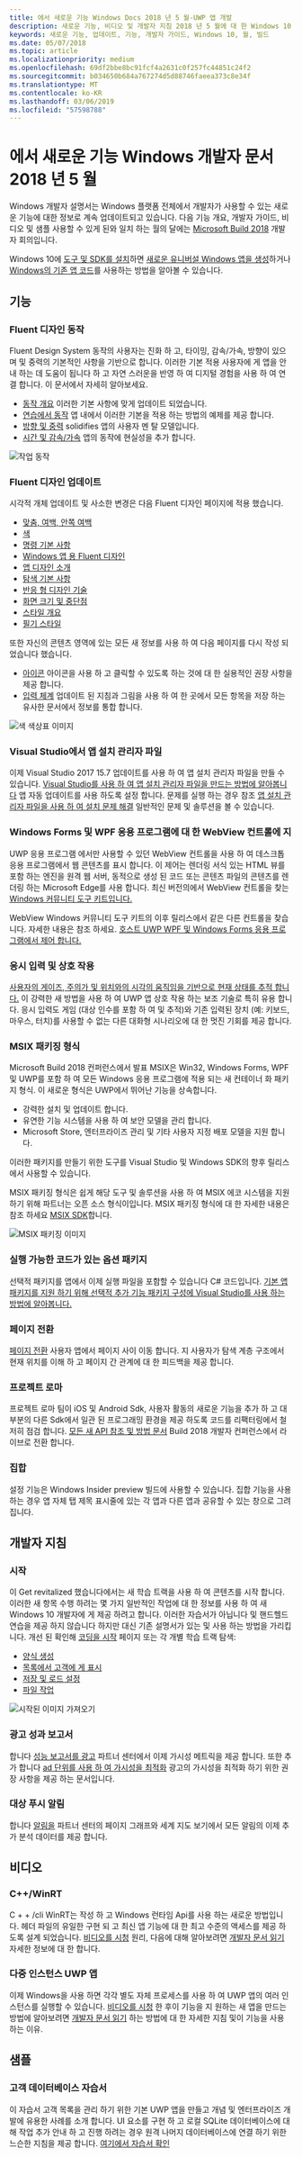 ```yaml
---
title: 에서 새로운 기능 Windows Docs 2018 년 5 월-UWP 앱 개발
description: 새로운 기능, 비디오 및 개발자 지침 2018 년 5 월에 대 한 Windows 10 개발자 설명서 및 Microsoft Build 컨퍼런스 추가한 합니다.
keywords: 새로운 기능, 업데이트, 기능, 개발자 가이드, Windows 10, 월, 빌드
ms.date: 05/07/2018
ms.topic: article
ms.localizationpriority: medium
ms.openlocfilehash: 69df2bbe8bc91fcf4a2631c0f257fc44851c24f2
ms.sourcegitcommit: b034650b684a767274d5d88746faeea373c8e34f
ms.translationtype: MT
ms.contentlocale: ko-KR
ms.lasthandoff: 03/06/2019
ms.locfileid: "57598788"
---
```

# <a name="whats-new-in-the-windows-developer-docs-in-may-2018"></a>에서 새로운 기능 Windows 개발자 문서 2018 년 5 월

Windows 개발자 설명서는 Windows 플랫폼 전체에서 개발자가 사용할 수 있는 새로운 기능에 대한 정보로 계속 업데이트되고 있습니다. 다음 기능 개요, 개발자 가이드, 비디오 및 샘플 사용할 수 있게 된와 일치 하는 월의 달에는 [Microsoft Build 2018](https://www.microsoft.com/build) 개발자 회의입니다.

Windows 10에 [도구 및 SDK를 설치](https://go.microsoft.com/fwlink/?LinkId=821431)하면 [새로운 유니버설 Windows 앱을 생성](../get-started/create-uwp-apps.md)하거나 [Windows의 기존 앱 코드](../porting/index.md)를 사용하는 방법을 알아볼 수 있습니다.

## <a name="features"></a>기능

### <a name="motion-in-fluent-design"></a>Fluent 디자인 동작

Fluent Design System 동작의 사용자는 진화 하 고, 타이밍, 감속/가속, 방향이 있으며 및 중력의 기본적인 사항을 기반으로 합니다. 이러한 기본 적용 사용자에 게 앱을 안내 하는 데 도움이 됩니다 하 고 자연 스러운을 반영 하 여 디지털 경험을 사용 하 여 연결 합니다. 이 문서에서 자세히 알아보세요.

* [동작 개요](../design/motion/index.md) 이러한 기본 사항에 맞게 업데이트 되었습니다.
* [연습에서 동작](../design/motion/motion-in-practice.md) 앱 내에서 이러한 기본을 적용 하는 방법의 예제를 제공 합니다.
* [방향 및 중력](../design/motion/directionality-and-gravity.md) solidifies 앱의 사용자 멘 탈 모델입니다.
* [시간 및 감속/가속](../design/motion/timing-and-easing.md) 앱의 동작에 현실성을 추가 합니다.

![작업 동작](../design/motion/images/contextual.gif)

### <a name="fluent-design-updates"></a>Fluent 디자인 업데이트

시각적 개체 업데이트 및 사소한 변경은 다음 Fluent 디자인 페이지에 적용 했습니다.

* [맞춤, 여백, 안쪽 여백](../design/layout/alignment-margin-padding.md)
* [색](../design/style/color.md)
* [명령 기본 사항](../design/basics/commanding-basics.md)
* [Windows 앱 용 Fluent 디자인](../design/fluent-design-system/index.md)
* [앱 디자인 소개](../design/basics/design-and-ui-intro.md)
* [탐색 기본 사항](../design/basics/navigation-basics.md)
* [반응 형 디자인 기술](../design/layout/responsive-design.md)
* [화면 크기 및 중단점](../design/layout/screen-sizes-and-breakpoints-for-responsive-design.md)
* [스타일 개요](../design/style/index.md)
* [필기 스타일](../design/style/writing-style.md)

또한 자신의 콘텐츠 영역에 있는 모든 새 정보를 사용 하 여 다음 페이지를 다시 작성 되었습니다 했습니다.

* [아이콘](../design/style/icons.md) 아이콘을 사용 하 고 클릭할 수 있도록 하는 것에 대 한 실용적인 권장 사항을 제공 합니다.
* [입력 체계](../design/style/typography.md) 업데이트 된 지침과 그림을 사용 하 여 한 곳에서 모든 항목을 저장 하는 유사한 문서에서 정보를 통합 합니다.

![색 색상표 이미지](../design/style/images/color/accent-color-palette.svg)

### <a name="app-installer-files-in-visual-studio"></a>Visual Studio에서 앱 설치 관리자 파일

이제 Visual Studio 2017 15.7 업데이트를 사용 하 여 앱 설치 관리자 파일을 만들 수 있습니다. [Visual Studio를 사용 하 여 앱 설치 관리자 파일을 만드는 방법에 알아봅니다](../packaging/create-appinstallerfile-vs.md) 앱 자동 업데이트를 사용 하도록 설정 합니다. 문제를 실행 하는 경우 참조 [앱 설치 관리자 파일을 사용 하 여 설치 문제 해결](../packaging/troubleshoot-appinstaller-issues.md) 일반적인 문제 및 솔루션을 볼 수 있습니다.

### <a name="edge-webview-control-for-windows-forms-and-wpf-applications"></a>Windows Forms 및 WPF 응용 프로그램에 대 한 WebView 컨트롤에 지

UWP 응용 프로그램 에서만 사용할 수 있던 WebView 컨트롤을 사용 하 여 데스크톱 응용 프로그램에서 웹 콘텐츠를 표시 합니다. 이 제어는 렌더링 서식 있는 HTML 뷰를 포함 하는 엔진을 원격 웹 서버, 동적으로 생성 된 코드 또는 콘텐츠 파일의 콘텐츠를 렌더링 하는 Microsoft Edge를 사용 합니다. 최신 버전의에서 WebView 컨트롤을 찾는 [Windows 커뮤니티 도구 키트입니다.](https://docs.microsoft.com/windows/uwpcommunitytoolkit/)

WebView Windows 커뮤니티 도구 키트의 이후 릴리스에서 같은 다른 컨트롤을 찾습니다. 자세한 내용은 참조 하세요. [호스트 UWP WPF 및 Windows Forms 응용 프로그램에서 제어 합니다.](https://docs.microsoft.com/windows/uwp/xaml-platform/xaml-host-controls)

### <a name="gaze-input-and-interactions"></a>응시 입력 및 상호 작용

[사용자의 게이즈, 주의가 및 위치와의 시각의 움직임을 기반으로 현재 상태를 추적 합니다.](../design/input/gaze-interactions.md) 이 강력한 새 방법을 사용 하 여 UWP 앱 상호 작용 하는 보조 기술로 특히 유용 합니다. 응시 입력도 게임 (대상 인수를 포함 하 여 및 추적)와 기존 입력된 장치 (예: 키보드, 마우스, 터치)를 사용할 수 없는 다른 대화형 시나리오에 대 한 멋진 기회를 제공 합니다.

### <a name="msix-packaging-format"></a>MSIX 패키징 형식

Microsoft Build 2018 컨퍼런스에서 발표 MSIX은 Win32, Windows Forms, WPF 및 UWP를 포함 하 여 모든 Windows 응용 프로그램에 적용 되는 새 컨테이너 화 패키지 형식. 이 새로운 형식은 UWP에서 뛰어난 기능을 상속합니다.

* 강력한 설치 및 업데이트 합니다. 
* 유연한 기능 시스템을 사용 하 여 보안 모델을 관리 합니다.
* Microsoft Store, 엔터프라이즈 관리 및 기타 사용자 지정 배포 모델을 지원 합니다.

이러한 패키지를 만들기 위한 도구를 Visual Studio 및 Windows SDK의 향후 릴리스에서 사용할 수 있습니다.

MSIX 패키징 형식은 쉽게 해당 도구 및 솔루션을 사용 하 여 MSIX 에코 시스템을 지원 하기 위해 파트너는 오픈 소스 형식이입니다. MSIX 패키징 형식에 대 한 자세한 내용은 참조 하세요 [MSIX SDK](https://github.com/Microsoft/msix-packaging)합니다. 

![MSIX 패키징 이미지](images/msix.png)

### <a name="optional-packages-with-executable-code"></a>실행 가능한 코드가 있는 옵션 패키지

선택적 패키지를 앱에서 이제 실행 파일을 포함할 수 있습니다 C# 코드입니다. [기본 앱 패키지를 지원 하기 위해 선택적 추가 기능 패키지 구성에 Visual Studio를 사용 하는 방법에 알아봅니다.](../packaging/optional-packages-with-executable-code.md)

### <a name="page-transitions"></a>페이지 전환

[페이지 전환](../design/motion/page-transitions.md) 사용자 앱에서 페이지 사이 이동 합니다. 지 사용자가 탐색 계층 구조에서 현재 위치를 이해 하 고 페이지 간 관계에 대 한 피드백을 제공 합니다.

### <a name="project-rome"></a>프로젝트 로마

프로젝트 로마 팀이 iOS 및 Android Sdk, 사용자 활동의 새로운 기능을 추가 하 고 대부분의 다른 Sdk에서 일관 된 프로그래밍 환경을 제공 하도록 코드를 리팩터링에서 철저히 점검 합니다. [모든 새 API 참조 및 방법 문서](https://docs.microsoft.com/windows/project-rome/) Build 2018 개발자 컨퍼런스에서 라이브로 전환 합니다.

### <a name="sets"></a>집합

설정 기능은 Windows Insider preview 빌드에 사용할 수 있습니다. 집합 기능을 사용 하는 경우 앱 자체 탭 제목 표시줄에 있는 각 앱과 다른 앱과 공유할 수 있는 창으로 그려집니다. 

## <a name="developer-guidance"></a>개발자 지침

### <a name="get-started"></a>시작

이 Get revitalized 했습니다에서는 새 학습 트랙을 사용 하 여 콘텐츠를 시작 합니다. 이러한 새 항목 수행 하려는 몇 가지 일반적인 작업에 대 한 정보를 사용 하 여 새 Windows 10 개발자에 게 제공 하려고 합니다. 이러한 자습서가 아닙니다 및 핸드헬드 연습을 제공 하지 않습니다 하지만 대신 기존 설명서가 있는 및 사용 하는 방법을 가리킵니다. 개선 된 확인해 [코딩을 시작](../get-started/create-uwp-apps.md) 페이지 또는 각 개별 학습 트랙 탐색:

* [양식 생성](../get-started/construct-form-learning-track.md)
* [목록에서 고객에 게 표시](../get-started/display-customers-in-list-learning-track.md)
* [저장 및 로드 설정](../get-started/settings-learning-track.md)
* [파일 작업](../get-started/fileio-learning-track.md)

![시작된 이미지 가져오기](../get-started/images/build-your-app.png)

### <a name="advertising-performance-report"></a>광고 성과 보고서

합니다 [성능 보고서를 광고](../publish/advertising-performance-report.md) 파트너 센터에서 이제 가시성 메트릭을 제공 합니다. 또한 추가 합니다 [ad 단위를 사용 하 여 가시성을 최적화](../monetize/optimize-ad-unit-viewability.md) 광고의 가시성을 최적화 하기 위한 권장 사항을 제공 하는 문서입니다.

### <a name="targeted-push-notifications"></a>대상 푸시 알림

합니다 [알림을](../publish/send-push-notifications-to-your-apps-customers.md) 파트너 센터의 페이지 그래프와 세계 지도 보기에서 모든 알림의 이제 추가 분석 데이터를 제공 합니다.

## <a name="videos"></a>비디오

### <a name="cwinrt"></a>C++/WinRT

C + + /cli WinRT는 작성 하 고 Windows 런타임 Api를 사용 하는 새로운 방법입니다. 헤더 파일의 유일한 구현 되 고 최신 앱 기능에 대 한 최고 수준의 액세스를 제공 하도록 설계 되었습니다. [비디오를 시청](https://www.youtube.com/watch?v=TLSul1XxppA&feature=youtu.be) 원리, 다음에 대해 알아보려면 [개발자 문서 읽기](../cpp-and-winrt-apis/index.md) 자세한 정보에 대 한 합니다.

### <a name="multi-instance-uwp-apps"></a>다중 인스턴스 UWP 앱

이제 Windows을 사용 하면 각각 별도 자체 프로세스를 사용 하 여 UWP 앱의 여러 인스턴스를 실행할 수 있습니다. [비디오를 시청](https://www.youtube.com/watch?v=clnnf4cigd0&feature=youtu.be) 한 후이 기능을 지 원하는 새 앱을 만드는 방법에 알아보려면 [개발자 문서 읽기](../launch-resume/multi-instance-uwp.md) 하는 방법에 대 한 자세한 지침 및이 기능을 사용 하는 이유.

## <a name="samples"></a>샘플

### <a name="customer-database-tutorial"></a>고객 데이터베이스 자습서

이 자습서 고객 목록을 관리 하기 위한 기본 UWP 앱을 만들고 개념 및 엔터프라이즈 개발에 유용한 사례를 소개 합니다. UI 요소를 구현 하 고 로컬 SQLite 데이터베이스에 대해 작업 추가 안내 하 고 진행 하려는 경우 원격 나머지 데이터베이스에 연결 하기 위한 느슨한 지침을 제공 합니다. [여기에서 자습서 확인](../enterprise/customer-database-tutorial.md)